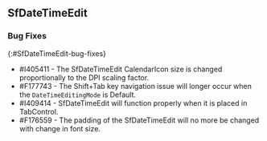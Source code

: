 ## SfDateTimeEdit

### Bug Fixes
{:#SfDateTimeEdit-bug-fixes}

* \#I405411 - The SfDateTimeEdit CalendarIcon size is changed proportionally to the DPI scaling factor.
* \#F177743 - The Shift+Tab key navigation issue will longer occur when the `DateTimeEditingMode` is Default.
* \#I409414 - SfDateTimeEdit will function properly when it is placed in TabControl.
* \#F176559 - The padding of the SfDateTimeEdit will no more be changed with change in font size.
